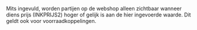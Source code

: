 Mits ingevuld, worden partijen op de webshop alleen zichtbaar wanneer diens prijs (INKPRIJS2) hoger of gelijk is aan de hier ingevoerde waarde. Dit geldt ook voor voorraadkoppelingen.